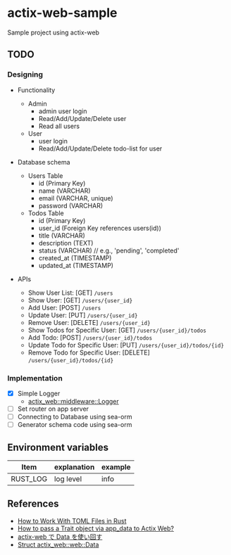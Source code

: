 # actix-web-sample

Sample project using actix-web

## TODO

### Designing

- Functionality

  - Admin
    - admin user login
    - Read/Add/Update/Delete user
    - Read all users
  - User
    - user login
    - Read/Add/Update/Delete todo-list for user

- Database schema

  - Users Table
    - id (Primary Key)
    - name (VARCHAR)
    - email (VARCHAR, unique)
    - password (VARCHAR)
  - Todos Table
    - id (Primary Key)
    - user_id (Foreign Key references users(id))
    - title (VARCHAR)
    - description (TEXT)
    - status (VARCHAR) // e.g., 'pending', 'completed'
    - created_at (TIMESTAMP)
    - updated_at (TIMESTAMP)

- APIs

  - Show User List: [GET] `/users`
  - Show User: [GET] `/users/{user_id}`
  - Add User: [POST] `/users`
  - Update User: [PUT] `/users/{user_id}`
  - Remove User: [DELETE] `/users/{user_id}`
  - Show Todos for Specific User: [GET] `/users/{user_id}/todos`
  - Add Todo: [POST] `/users/{user_id}/todos`
  - Update Todo for Specific User: [PUT] `/users/{user_id}/todos/{id}`
  - Remove Todo for Specific User: [DELETE] `/users/{user_id}/todos/{id}`

### Implementation

- [x] Simple Logger
  - [actix_web::middleware::Logger](https://docs.rs/actix-web/latest/actix_web/middleware/struct.Logger.html)
- [ ] Set router on app server
- [ ] Connecting to Database using sea-orm
- [ ] Generator schema code using sea-orm

## Environment variables

| Item     | explanation | example |
| -------- | ----------- | ------- |
| RUST_LOG | log level   | info    |

## References

- [How to Work With TOML Files in Rust](https://www.makeuseof.com/working-with-toml-files-in-rust/)
- [How to pass a Trait object via app_data to Actix Web?](https://users.rust-lang.org/t/how-to-pass-a-trait-object-via-app-data-to-actix-web/79096)
- [actix-web で Data<dyn trait> を使い回す](https://teratail.com/questions/kb8b224km8a6hl)
- [Struct actix_web::web::Data](https://docs.rs/actix-web/latest/actix_web/web/struct.Data.html)

